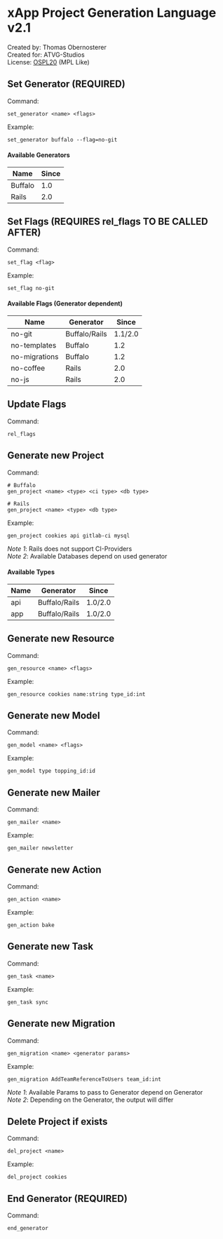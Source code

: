 # xApp Project Generation Language v2.1

Created by: Thomas Obernosterer  
Created for: ATVG-Studios  
License: [OSPL20](https://atvg-studios.com/ospl/ospl20) (MPL Like)

## Set Generator (REQUIRED)

Command:
```
set_generator <name> <flags>
```

Example:

```
set_generator buffalo --flag=no-git
```

#### Available Generators

| Name | Since |
|------|-------|
| Buffalo | 1.0 |
| Rails | 2.0 |

## Set Flags (REQUIRES rel_flags TO BE CALLED AFTER)

Command:
```
set_flag <flag>
```

Example:

```
set_flag no-git
```

#### Available Flags (Generator dependent)

| Name | Generator | Since |
|------|-----------|-------|
| no-git | Buffalo/Rails | 1.1/2.0 |
| no-templates | Buffalo | 1.2 |
| no-migrations | Buffalo | 1.2 |
| no-coffee | Rails | 2.0 |
| no-js | Rails | 2.0 |


## Update Flags

Command:
```
rel_flags
```


## Generate new Project

Command:
```
# Buffalo
gen_project <name> <type> <ci type> <db type>

# Rails
gen_project <name> <type> <db type>
```

Example:

```
gen_project cookies api gitlab-ci mysql
```

*Note 1*: Rails does not support CI-Providers  
*Note 2*: Available Databases depend on used generator

#### Available Types

| Name | Generator | Since |
|------|-----------|-------|
| api  | Buffalo/Rails | 1.0/2.0 |
| app  | Buffalo/Rails | 1.0/2.0 |


## Generate new Resource

Command:
```
gen_resource <name> <flags>
```

Example:

```
gen_resource cookies name:string type_id:int
```


## Generate new Model

Command:
```
gen_model <name> <flags>
```

Example:

```
gen_model type topping_id:id
```


## Generate new Mailer

Command:
```
gen_mailer <name>
```

Example:

```
gen_mailer newsletter
```


## Generate new Action

Command:
```
gen_action <name>
```

Example:

```
gen_action bake
```


## Generate new Task

Command:
```
gen_task <name>
```

Example:

```
gen_task sync
```


## Generate new Migration

Command:
```
gen_migration <name> <generator params>
```

Example:

```
gen_migration AddTeamReferenceToUsers team_id:int
```

*Note 1*: Available Params to pass to Generator depend on Generator  
*Note 2*: Depending on the Generator, the output will differ


## Delete Project if exists

Command:
```
del_project <name>
```

Example:

```
del_project cookies
```


## End Generator (REQUIRED)

Command:
```
end_generator
```
